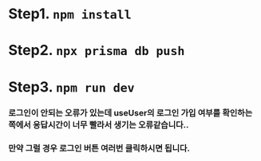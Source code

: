 # Step1. `npm install`
# Step2. `npx prisma db push`
# Step3. `npm run dev`
### 로그인이 안되는 오류가 있는데 useUser의 로그인 가입 여부를 확인하는 쪽에서 응답시간이 너무 빨라서 생기는 오류같습니다.. 
### 만약 그럴 경우 로그인 버튼 여러번 클릭하시면 됩니다. 